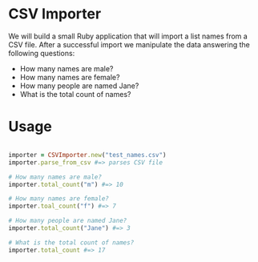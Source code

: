 CSV Importer
============

We will build a small Ruby application that will import a list names
from a CSV file. After a successful import we manipulate the data answering
the following questions:

- How many names are male?
- How many names are female?
- How many people are named Jane? 
- What is the total count of names?


Usage
=====
```ruby

importer = CSVImporter.new("test_names.csv")
importer.parse_from_csv #=> parses CSV file

# How many names are male?
importer.total_count("m") #=> 10

# How many names are female?
importer.toal_count("f") #=> 7

# How many people are named Jane?
importer.total_count("Jane") #=> 3

# What is the total count of names?
importer.total_count #=> 17

```

